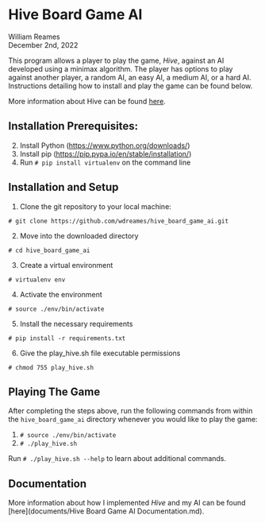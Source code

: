# Hive Board Game AI

William Reames\
December 2nd, 2022

This program allows a player to play the game, *Hive*, against an AI developed 
using a minimax algorithm. The player has options to play against another player,
a random AI, an easy AI, a medium AI, or a hard AI. Instructions detailing how
to install and play the game can be found below.

More information about Hive can be found [here](https://boardgamegeek.com/boardgame/2655/hive).

## Installation Prerequisites:
2. Install Python (https://www.python.org/downloads/)
3. Install pip (https://pip.pypa.io/en/stable/installation/)
4. Run `# pip install virtualenv` on the command line

## Installation and Setup
1. Clone the git repository to your local machine:

`# git clone https://github.com/wdreames/hive_board_game_ai.git`

2. Move into the downloaded directory

`# cd hive_board_game_ai`

3. Create a virtual environment

`# virtualenv env`

4. Activate the environment

`# source ./env/bin/activate`

5. Install the necessary requirements

`# pip install -r requirements.txt`

6. Give the play_hive.sh file executable permissions

`# chmod 755 play_hive.sh`

## Playing The Game

After completing the steps above, run the following commands from within the `hive_board_game_ai` directory whenever you would like to play the game:

1. `# source ./env/bin/activate`
2. `# ./play_hive.sh`

Run `# ./play_hive.sh --help` to learn about additional commands.

## Documentation

More information about how I implemented *Hive* and my AI can be found [here](documents/Hive Board Game AI Documentation.md).
